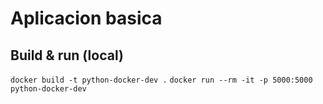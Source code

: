 # Aplicacion basica

## Build & run (local)
`docker build -t python-docker-dev .`
`docker run --rm -it -p 5000:5000 python-docker-dev`
